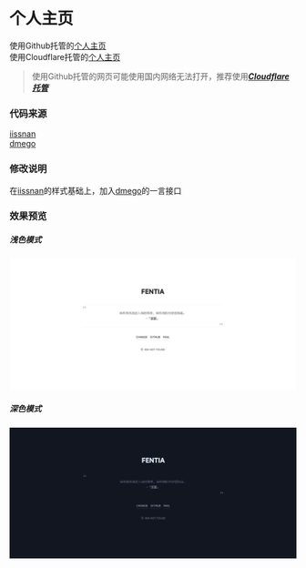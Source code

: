 # 个人主页 
使用Github托管的[个人主页](https://fentia.github.io)  
使用Cloudflare托管的[个人主页](https://fentia.pages.dev)  
>使用Github托管的网页可能使用国内网络无法打开，推荐使用[***Cloudflare托管***]()
### 代码来源
[iissnan](https://github.com/iissnan/iissnan.github.com)  
[dmego](https://github.com/dmego/home.github.io)
### 修改说明
在[iissnan](https://github.com/iissnan/iissnan.github.com)的样式基础上，加入[dmego](https://github.com/dmego/home.github.io)的一言接口
### 效果预览
##### 浅色模式
![image](demo_light.png)
##### 深色模式
![image](demo_dark.png)